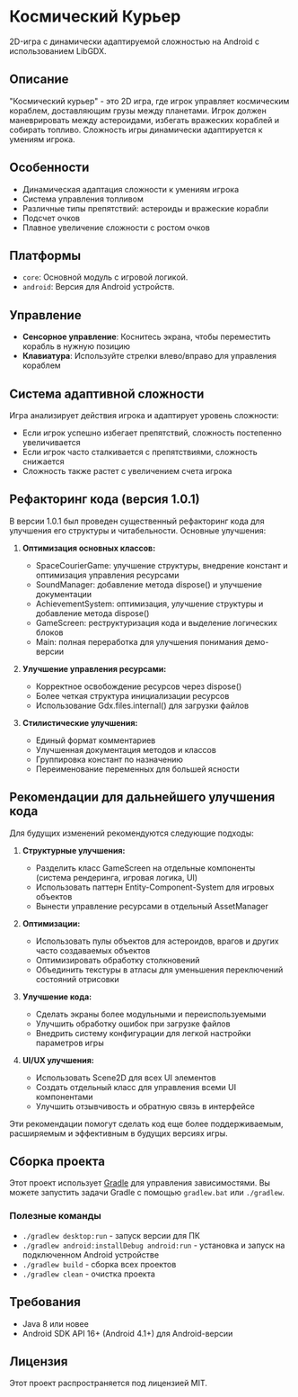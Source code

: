 # Космический Курьер

2D-игра с динамически адаптируемой сложностью на Android с использованием LibGDX.

## Описание

"Космический курьер" - это 2D игра, где игрок управляет космическим кораблем, доставляющим грузы между планетами. Игрок должен маневрировать между астероидами, избегать вражеских кораблей и собирать топливо. Сложность игры динамически адаптируется к умениям игрока.

## Особенности

- Динамическая адаптация сложности к умениям игрока
- Система управления топливом
- Различные типы препятствий: астероиды и вражеские корабли
- Подсчет очков
- Плавное увеличение сложности с ростом очков

## Платформы

- `core`: Основной модуль с игровой логикой.
- `android`: Версия для Android устройств.

## Управление

- **Сенсорное управление**: Коснитесь экрана, чтобы переместить корабль в нужную позицию
- **Клавиатура**: Используйте стрелки влево/вправо для управления кораблем

## Система адаптивной сложности

Игра анализирует действия игрока и адаптирует уровень сложности:
- Если игрок успешно избегает препятствий, сложность постепенно увеличивается
- Если игрок часто сталкивается с препятствиями, сложность снижается
- Сложность также растет с увеличением счета игрока

## Рефакторинг кода (версия 1.0.1)

В версии 1.0.1 был проведен существенный рефакторинг кода для улучшения его структуры и читабельности. Основные улучшения:

1. **Оптимизация основных классов:**
   - SpaceCourierGame: улучшение структуры, внедрение констант и оптимизация управления ресурсами
   - SoundManager: добавление метода dispose() и улучшение документации
   - AchievementSystem: оптимизация, улучшение структуры и добавление метода dispose()
   - GameScreen: реструктуризация кода и выделение логических блоков
   - Main: полная переработка для улучшения понимания демо-версии

2. **Улучшение управления ресурсами:**
   - Корректное освобождение ресурсов через dispose()
   - Более четкая структура инициализации ресурсов
   - Использование Gdx.files.internal() для загрузки файлов

3. **Стилистические улучшения:**
   - Единый формат комментариев
   - Улучшенная документация методов и классов
   - Группировка констант по назначению
   - Переименование переменных для большей ясности

## Рекомендации для дальнейшего улучшения кода

Для будущих изменений рекомендуются следующие подходы:

1. **Структурные улучшения:**
   - Разделить класс GameScreen на отдельные компоненты (система рендеринга, игровая логика, UI)
   - Использовать паттерн Entity-Component-System для игровых объектов
   - Вынести управление ресурсами в отдельный AssetManager

2. **Оптимизации:**
   - Использовать пулы объектов для астероидов, врагов и других часто создаваемых объектов
   - Оптимизировать обработку столкновений
   - Объединить текстуры в атласы для уменьшения переключений состояний отрисовки

3. **Улучшение кода:**
   - Сделать экраны более модульными и переиспользуемыми
   - Улучшить обработку ошибок при загрузке файлов
   - Внедрить систему конфигурации для легкой настройки параметров игры

4. **UI/UX улучшения:**
   - Использовать Scene2D для всех UI элементов
   - Создать отдельный класс для управления всеми UI компонентами
   - Улучшить отзывчивость и обратную связь в интерфейсе

Эти рекомендации помогут сделать код еще более поддерживаемым, расширяемым и эффективным в будущих версиях игры.

## Сборка проекта

Этот проект использует [Gradle](https://gradle.org/) для управления зависимостями.
Вы можете запустить задачи Gradle с помощью `gradlew.bat` или `./gradlew`.

### Полезные команды

- `./gradlew desktop:run` - запуск версии для ПК
- `./gradlew android:installDebug android:run` - установка и запуск на подключенном Android устройстве
- `./gradlew build` - сборка всех проектов
- `./gradlew clean` - очистка проекта

## Требования

- Java 8 или новее
- Android SDK API 16+ (Android 4.1+) для Android-версии

## Лицензия

Этот проект распространяется под лицензией MIT.
